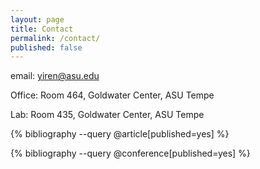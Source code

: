 ```yaml
---
layout: page
title: Contact
permalink: /contact/
published: false
---
```


email: [yiren@asu.edu](mailto:yiren@asu.edu) 

Office: Room 464, Goldwater Center, ASU Tempe

Lab: Room 435, Goldwater Center, ASU Tempe

{% bibliography --query @article[published=yes] %}

{% bibliography --query @conference[published=yes] %}
